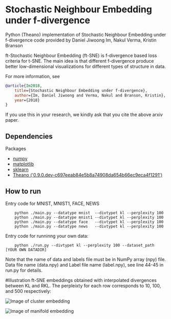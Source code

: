 # Stochastic Neighbour Embedding under f-divergence 

Python (Theano) implementation of Stochastic Neighbour Embedding under f-divergence  code provided 
by Daniel Jiwoong Im, Nakul Verma, Kristin Branson 

ft-Stochastic Neighbour Embedding (ft-SNE) is f-divergence based loss criteria for t-SNE.
The main idea is that different f-divergence produce better low-dimensional visualizations 
for different types of structure in data.

For more information, see 
```bibtex
@article{Im2018,
    title={Stochastic Neighbour Embedding under f-divergence},
    author={Im, Daniel Jiwoong and Verma, Nakul and Branson, Kristin},
    year={2018}
}
```
If you use this in your research, we kindly ask that you cite the above arxiv paper.


## Dependencies
Packages
* [numpy](http://www.numpy.org/)
* [matplotlib](https://matplotlib.org/)
* [sklearn](http://scikit-learn.org/stable/install.html/)
* [Theano ('0.9.0.dev-c697eeab84e5b8a74908da654b66ec9eca4f1291')](http://deeplearning.net/software/theano/) 


## How to run
Entry code for MNIST, MNIST1, FACE, NEWS
```
    python ./main.py --datatype mnist  --divtypet kl --perplexity 100
    python ./main.py --datatype mnist1 --divtypet kl --perplexity 100
    python ./main.py --datatype face   --divtypet kl --perplexity 100
    python ./main.py --datatype news   --divtypet kl --perplexity 100
```
Entry code for runninng your own data:
```
    python ./run.py --divtypet kl --perplexity 100 --dataset_path [YOUR OWN DATADIR]
```
Note that the name of data and labels file must be in NumPy array 
(npy) file. Data file name (data.npy) and Label file name (label.npy),
see line 44-45 in run.py for details.


#Illustration 
ft-SNE embeddings obtained with interpolated divergences 
between KL and RKL. The perpleixty for each row corresponds to 10, 100, and 500 respectively:

![Image of cluster embedding](https://github.com/jiwoongim/ft-SNE/blob/master/blob_cropped.jpg)

![Image of manifold embedding](https://github.com/jiwoongim/ft-SNE/blob/master/swiss_cropped.jpg)



